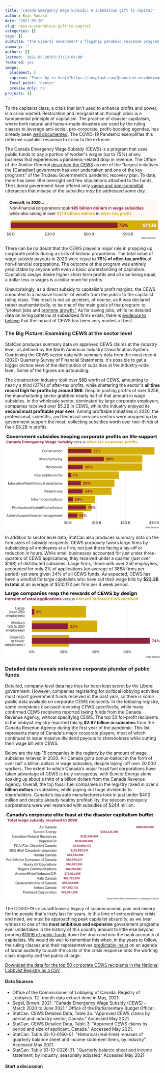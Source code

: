 ```yaml
---
title: 'Canada Emergency Wage Subsidy: A scandalous gift to capital'
author: Ryan Romard
date: '2021-05-20'
slug: cews-a-scandalous-gift-to-capital
categories: []
tags: []
subtitle: "The Liberal Government's flagship pandemic response program is a corporate give-away of unprecedented scale"
summary: ''
authors: []
lastmod: '2021-05-20T03:37:53-04:00'
featured: yes
image:
  placement: 1
  caption: 'Photo by <a href="https://unsplash.com/@constantinevdokimov?utm_source=unsplash&utm_medium=referral&utm_content=creditCopyText">Konstantin Evdokimov</a> on <a href="https://unsplash.com/s/photos/bank-money?utm_source=unsplash&utm_medium=referral&utm_content=creditCopyText">Unsplash</a>'
  focal_point: 'Center'
  preview_only: no
projects: []
---
```




To the capitalist class, a crisis that isn't used to enhance profits and power, is a crisis wasted. Restoration and reorganization through crisis is a fundamental principle of capitalism. The practice of disaster capitalism, where both natural and human-made disasters are used by the ruling classes to leverage anti-social, pro-corporate, profit-boosting agendas, has already been [well documented](https://www.theguardian.com/us-news/2017/jul/06/naomi-klein-how-power-profits-from-disaster). The COVID-19 Pandemic exemplifies this reflexive capitalist response to crisis to the extreme. 

The Canada Emergency Wage Subsidy (CEWS) is a program that uses public funds to pay a portion of worker's wages (up to 75%) at any business that experiences a pandemic-related drop in revenue. The Office of the Auditor General [described the CEWS](https://www.oag-bvg.gc.ca/internet/English/mr_20210325_e_43792.html) as one of the "largest initiatives the [Canadian] government has ever undertaken and one of the key programs" of the Trudeau Government's pandemic recovery plan. To date, there has been little oversight and few stipulations attached to the funds. The Liberal government have offered only [vague and non-committal](https://www.theglobeandmail.com/politics/article-chrystia-freeland-defends-wage-subsidy-as-opposition-accuses-liberals/) utterances that misuse of the subsidies *may* be addressed *some day*.  

<img src="covid_total_profit_bar.svg" title="Bullet chart comparing after-tax profits to subsidies where total subsidies worth $85.5 billion were worth 76% of after tax profits of $113 billion" alt="Bullet chart comparing after-tax profits to subsidies where total subsidies worth $85.5 billion were worth 76% of after tax profits of $113 billion"  />

There can be no doubt that the CEWS played a major role in propping up corporate profits during a crisis of historic proportions. The total value of wage subsidy payouts in 2020 were equal to **76% of after-tax profits** of non-financial corporations. The outcome of this program was entirely predictable by anyone with even a basic understanding of capitalism. Capitalists always desire higher short-term profits and all else being equal, a dollar less in wages is a dollar more for profits.   

Unsurprisingly, as a direct subsidy to capitalist's profit margins, the CEWS amounted to a massive transfer of wealth from the public to the capitalist ruling class. This result is not an accident, of course, as it was declared rather euphemistically, to be one of the main goals of the program: to "protect jobs and [promote growth."](https://www.canada.ca/en/department-finance/news/2020/07/adapting-the-canada-emergency-wage-subsidy-to-protect-jobs-and-promote-growth.html) As for saving jobs, while no detailed data on hiring patterns at subsidized firms exists, there is [evidence to believe](https://financesofthenation.ca/2020/12/02/news-about-cews/) that the impact of CEWS has been very modest at best.  

### The Big Picture: Examining CEWS at the sector level

StatCan produces summary data on approved CEWS claims at the industry level, as defined by the North American Industry Classification System. Combining the CEWS sector data with summary data from the most recent (2020) Quarterly Survey of Financial Statements, it's possible to get a bigger picture view of the distribution of subsidies at the industry-wide level. Some of the figures are astounding.

The construction industry took over \$8B worth of CEWS, amounting to nearly a third (27%) of after-tax profits, while shattering the sector's **all time record high for profits by around \$6B**. Despite posting profits of over \$25B, the manufacturing sector grabbed nearly half of that amount in wage subsidies. In the wholesale sector, dominated by large corporate employers, companies received over \$5.2B in CEWS, while the industry enjoyed its **second most profitable year ever**. Among profitable industries in 2020, the professional, scientific, and technical services sectors were propped up by government support the most, collecting subsidies worth over two-thirds of their \$8.2B in profits.  

<img src="covid_profit_bar.svg" title="Bullet chart comparing after-tax profits to subsidies by industry where the average subsidy was 35% of industry after tax profits and the top subsidy recipients were construction, manufacturing, and wholesale" alt="Bullet chart comparing after-tax profits to subsidies by industry where the average subsidy was 35% of industry after tax profits and the top subsidy recipients were construction, manufacturing, and wholesale"  />

In addition to sector level data, StatCan also produces summary data on the firm sizes of subsidy recipients. CEWS purposely favors large firms by subsidizing all employees at a firm, not just those facing a lay-off or reduction in hours. While small businesses accounted for just under three-quarters of CEWS applications, they received under a quarter (just over \$16B) of distributed subsidies. Large firms, those with over 250 employees, accounted for only 2% of applications (an average of 3884 firms per period) yet were given 34% of all CEWS funds. As expected, CEWS has been a windfall for large capitalists who have cut their wage bills by **$23.3B in total** at an average of $510,172 per firm per 4 week period.

<img src="covid_profit_sizebar.svg" title="Bullet bar chart comparing the percent of applications versus the percent of funds received by firm size where large businesses (over 250 employees) were 2% of applications but received 34% of funds" alt="Bullet bar chart comparing the percent of applications versus the percent of funds received by firm size where large businesses (over 250 employees) were 2% of applications but received 34% of funds"  />

### Detailed data reveals extensive corporate plunder of public funds

Detailed, company-level data has thus far been kept secret by the Liberal government. However, companies registering for political lobbying activities must report government funds received in the past year, so there is *some* public data available on corporate CEWS recipients. In the lobbying registry, some companies disclosed receiving CEWS specifically, while many confirmed CEWS recipients reported taking funds from the Canada Revenue Agency, without specifying CEWS. The top 50 for-profit recipients in the lobbyist registry reported taking **$2.67 billion in subsidies** from the Canada Revenue Agency during the first year of the pandemic. This list represents many of Canada's major corporate players, most of which continued to issue massive dividend payouts to shareholders while cutting their wage bill with CEWS.

Below are the top 15 companies in the registry by the amount of wage subsidies relieved in 2020. Air Canada got a bonus-bailout in the form of over half a billion dollars in wage subsidies, despite laying-off over 20,000 workers. The extent to which Canada's major fossil fuel corporations have taken advantage of CEWS is truly outrageous, with Suncor Energy alone soaking up about a third of a billion dollars from the Canada Revenue Agency. Overall, the top fossil fuel companies in the registry raked in over a **billion dollars** in subsidies, while paying out huge dividends to shareholders. Canada's top auto manufacturers took in just under \$400 million and despite already healthy profitability, the telecom monopoly corporations were well rewarded with subsidies of \$244 million. 

<img src="covid_profit_textbar.svg" title="Text bar chart showing the top corporate subsidy recipients where major airline, energy, auto, and telecom companies took from $52 to $586 million in subsidies, with Air Canada being the highest" alt="Text bar chart showing the top corporate subsidy recipients where major airline, energy, auto, and telecom companies took from $52 to $586 million in subsidies, with Air Canada being the highest"  />

The COVID-19 crisis will leave a legacy of socioeconomic pain and misery for the people that's likely last for years. In this time of extraordinary crisis and need, we must be approaching peak capitalist absurdity, as we bear witness to one of the **most ambitious and expensive** government programs ever undertaken in the history of this country amount to little else beyond pouring [$100B of public funds](https://pbo-dpb.s3.ca-central-1.amazonaws.com/artefacts/ff9cb07385dad54335240a805044d57520752d111b2413bfa74512ead00e3d61) down the drain and into the bank accounts of capitalists. We would do well to remember this when, in the years to follow, the ruling classes and their representatives [predictably insist](https://nationalpost.com/news/plunging-revenues-and-sky-high-deficits-could-turn-catastrophic-for-canadian-governments-report-warns) on an agenda of brutal austerity to push the costs of the crisis response onto the working class majority and the public at large. 
    

[Download the data for the top 50 corporate CEWS recipients in the National Lobbyist Registry as a CSV](lobby_cews_recipients_2020.csv)

#### Data Sources

<ul class="source-text">
<li>Office of the Commissioner of Lobbying of Canada. Registry of Lobbyists.  12- month data extract done in May, 2021.</li>
<li>Segel, Brown. 2021. "Canada Emergency Wage Subsidy (CEWS) - March 2020 to June 2021." Office of the Parliamentary Budget Officer.</li>
<li>StatCan. CEWS Detailed Data, Table 2a. "Approved CEWS claims by period and industry sector, Canada." Accessed May 2021.</li>
<li>StatCan. CEWS Detailed Data, Table 3. "Approved CEWS claims by period and size of applicant, Canada." Accessed May 2021.</li>
<li>StatCan. Table 33-10-0160-01. "Historical (real-time) releases of quarterly balance sheet and income statement items, by industry". Accessed May 2021.</li>
<li>StatCan. Table 33-10-0226-01. "Quarterly balance sheet and income statement, by industry, seasonally adjusted.' Accessed May 2021</li>
</ul>

#### Start a discussion

<div id="commento"></div>
<script defer
  src="https://cdn.commento.io/js/commento.js">>
</script>


